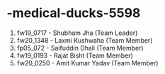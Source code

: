 # -medical-ducks-5598


1.    fw19_0717 - Shubham Jha      (Team Leader)
2.    fw20_1348 - Laxmi Kushwaha    (Team Member)
3.    fp05_072  - Saifuddin Dhali    (Team Member)
4.    fw19_0193 - Rajat Bisht        (Team Member)
5.    fw20_0250 - Amit Kumar Yadav   (Team Member)


